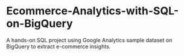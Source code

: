 # Ecommerce-Analytics-with-SQL-on-BigQuery
A hands-on SQL project using Google Analytics sample dataset on BigQuery to extract e-commerce insights.
